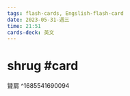 ```yaml
---
tags: flash-cards, Engslish-flash-card
date: 2023-05-31-週三
time: 21:51
cards-deck: 英文
---
```


# shrug #card 
聳肩
^1685541690094
